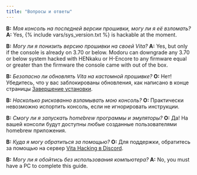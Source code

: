 ```yaml
---
title: "Вопросы и ответы"
---
```


<a name="faq_latestfw" />**В:** *Моя консоль на последней версии прошивки, могу ли я её взломать?*
**A:** Yes, {% include vars/sys_version.txt %} is hackable at the moment.

<a name="faq_downgrade" />**В:** *Могу ли я понизить версию прошивки на своей Vita?*
**A:** Yes, but only if the console is already on 3.70 or below. Modoru can downgrade any 3.70 or below system hacked with HENkaku or H-Encore to any firmware equal or greater than the firmware the console came with out of the box.

<a name="faq_update" />**В:** *Безопасно ли обновлять Vita на кастомной прошивке?*
**О:** Нет! Убедитесь, что у вас заблокированы обновления, как написано в конце страницы [Завершение установки](finalizing-setup).

<a name="faq_risky" />**В:** *Насколько рискованно взламывать мою консоль?*
**О:** Практически невозможно испортить консоль, если не игнорировать инструкции.

<a name="faq_homebrew" />**В:** *Смогу ли я запускать homebrew программы и эмуляторы?*
**О:** Да! На вашей консоли будут доступны любые созданные пользователями homebrew приложения.

<a name="faq_support" />**В:** *Куда я могу обратиться за помощью?*
**О:** Для поддержки, обратитесь за помощью на сервер [Vita Hacking в Discord](https://discord.gg/JXEKeg6).

<a name="faq_nopc" />**В:** *Могу ли я обойтись без использования компьютера?*
**A:** No, you must have a PC to complete this guide.

